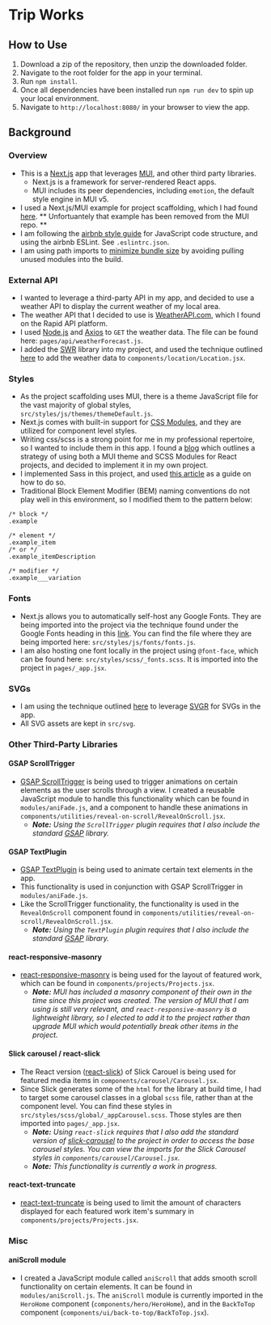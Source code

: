 # Trip Works

## How to Use

1. Download a zip of the repository, then unzip the downloaded folder.
2. Navigate to the root folder for the app in your terminal.
3. Run `npm install`.
4. Once all dependencies have been installed run `npm run dev` to spin up your local environment.
5. Navigate to `http://localhost:8080/` in your browser to view the app.

## Background

### Overview
- This is a [Next.js](https://nextjs.org/) app that leverages [MUI](https://mui.com/), and other third party libraries.
  - Next.js is a framework for server-rendered React apps.
  - MUI includes its peer dependencies, including `emotion`, the default style engine in MUI v5.
- I used a Next.js/MUI example for project scaffolding, which I had found [here](https://github.com/mui/material-ui/tree/master/examples/nextjs). ** Unfortuantely that example has been removed from the MUI repo. ** 
- I am following the [airbnb style guide](https://github.com/airbnb/javascript) for JavaScript code structure, and using the airbnb ESLint. See `.eslintrc.json`.
- I am using path imports to [minimize bundle size](https://mui.com/material-ui/guides/minimizing-bundle-size/) by avoiding pulling unused modules into the build.

### External API
- I wanted to leverage a third-party API in my app, and decided to use a weather API to display the current weather of my local area.
- The weather API that I decided to use is [WeatherAPI.com](https://rapidapi.com/user/weatherapi), which I found on the Rapid API platform.
- I used [Node.js](https://nodejs.org/) and [Axios](https://github.com/axios/axios) to `GET` the weather data. The file can be found here: `pages/api/weatherForecast.js`.
- I added the [SWR](https://github.com/vercel/swr) library into my project, and used the technique outlined [here](https://vercel.com/guides/loading-static-file-nextjs-api-route) to add the weather data to `components/location/Location.jsx`.  

### Styles
- As the project scaffolding uses MUI, there is a theme JavaScript file for the vast majority of global styles, `src/styles/js/themes/themeDefault.js`.
- Next.js comes with built-in support for [CSS Modules](https://nextjs.org/docs/app/building-your-application/styling/css-modules), and they are utilized for component level styles. 
- Writing css/scss is a strong point for me in my professional repertoire, so I wanted to include them in this app. I found a [blog](https://www.markmakesstuff.com/posts/mui-css-modules) which outlines a strategy of using both a MUI theme and SCSS Modules for React projects, and decided to implement it in my own project.
- I implemented Sass in this project, and used [this article](https://www.freecodecamp.org/news/how-to-use-sass-with-css-modules-in-next-js/#step-1-installing-sass-in-a-next-js-app) as a guide on how to do so.
- Traditional Block Element Modifier (BEM) naming conventions do not play well in this environment, so I modified them to the pattern below:
```
/* block */
.example

/* element */
.example_item
/* or */
.example_itemDescription

/* modifier */
.example___variation
```

### Fonts
- Next.js allows you to automatically self-host any Google Fonts. They are being imported into the project via the technique found under the Google Fonts heading in this [link](https://nextjs.org/docs/pages/building-your-application/optimizing/fonts). You can find the file where they are being imported here: `src/styles/js/fonts/fonts.js`.
- I am also hosting one font locally in the project using `@font-face`, which can be found here: `src/styles/scss/_fonts.scss`. It is imported into the project in `pages/_app.jsx`.

### SVGs
- I am using the technique outlined [here](https://blog.logrocket.com/import-svgs-next-js-apps/#import-svgs-next-js-using-svgr) to leverage [SVGR](https://github.com/gregberge/svgr) for SVGs in the app.
- All SVG assets are kept in `src/svg`.

### Other Third-Party Libraries

#### GSAP ScrollTrigger
- [GSAP ScrollTrigger](https://greensock.com/docs/v3/Plugins/ScrollTrigger) is being used to trigger animations on certain elements as the user scrolls through a view. I created a reusable JavaScript module to handle this functionality which can be found in `modules/aniFade.js`, and a component to handle these animations in `components/utilities/reveal-on-scroll/RevealOnScroll.jsx`.
  - ***Note:** Using the `ScrollTrigger` plugin requires that I also include the standard [GSAP](https://github.com/greensock/GSAP) library.*

#### GSAP TextPlugin
- [GSAP TextPlugin](https://gsap.com/docs/v3/Plugins/TextPlugin/) is being used to animate certain text elements in the app.
- This functionality is used in conjunction with GSAP ScrollTrigger in `modules/aniFade.js`.
- Like the ScrollTrigger functionality, the functionality is used in the `RevealOnScroll` component found in `components/utilities/reveal-on-scroll/RevealOnScroll.jsx`.
   - ***Note:** Using the `TextPlugin` plugin requires that I also include the standard [GSAP](https://github.com/greensock/GSAP) library.*

#### react-responsive-masonry
- [react-responsive-masonry](https://github.com/cedricdelpoux/react-responsive-masonry) is being used for the layout of featured work, which can be found in `components/projects/Projects.jsx`. 
  - ***Note:** MUI has included a masonry component of their own in the time since this project was created. The version of MUI that I am using is still very relevant, and `react-responsive-masonry` is a lightweight library, so I elected to add it to the project rather than upgrade MUI which would potentially break other items in the project.*

#### Slick carousel / react-slick
- The React version ([react-slick](https://github.com/akiran/react-slick)) of Slick Carouel is being used for featured media items in `components/carousel/Carousel.jsx`. 
- Since Slick generates some of the `html` for the library at build time, I had to target some carousel classes in a global `scss` file, rather than at the component level. You can find these styles in `src/styles/scss/global/_appCarousel.scss`. Those styles are then imported into `pages/_app.jsx`.
  - ***Note:** Using `react-slick` requires that I also add the standard version of [slick-carousel](https://www.npmjs.com/package/slick-carousel) to the project in order to access the base carousel styles. You can view the imports for the Slick Carousel styles in `components/carousel/Carousel.jsx`.*
  - ***Note:** This functionality is currently a work in progress.*

#### react-text-truncate
- [react-text-truncate](https://github.com/ShinyChang/react-text-truncate) is being used to limit the amount of characters displayed for each featured work item's summary in `components/projects/Projects.jsx`.

### Misc

#### aniScroll module
- I created a JavaScript module called `aniScroll` that adds smooth scroll functionality on certain elements. It can be found in `modules/aniScroll.js`. The `aniScroll` module is currently imported in the `HeroHome` component (`components/hero/HeroHome`), and in the `BackToTop` component (`components/ui/back-to-top/BackToTop.jsx`).
